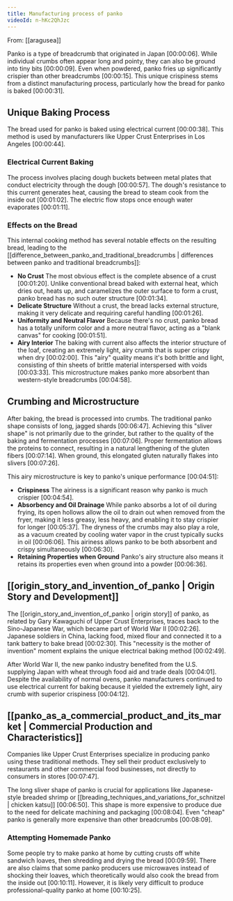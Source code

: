 ```yaml
---
title: Manufacturing process of panko
videoId: n-hKc2QhJzc
---
```


From: [[aragusea]] <br/> 

Panko is a type of breadcrumb that originated in Japan <a class="yt-timestamp" data-t="00:00:06">[00:00:06]</a>. While individual crumbs often appear long and pointy, they can also be ground into tiny bits <a class="yt-timestamp" data-t="00:00:09">[00:00:09]</a>. Even when powdered, panko fries up significantly crispier than other breadcrumbs <a class="yt-timestamp" data-t="00:00:15">[00:00:15]</a>. This unique crispiness stems from a distinct manufacturing process, particularly how the bread for panko is baked <a class="yt-timestamp" data-t="00:00:31">[00:00:31]</a>.

## Unique Baking Process

The bread used for panko is baked using electrical current <a class="yt-timestamp" data-t="00:00:38">[00:00:38]</a>. This method is used by manufacturers like Upper Crust Enterprises in Los Angeles <a class="yt-timestamp" data-t="00:00:44">[00:00:44]</a>.

### Electrical Current Baking

The process involves placing dough buckets between metal plates that conduct electricity through the dough <a class="yt-timestamp" data-t="00:00:57">[00:00:57]</a>. The dough's resistance to this current generates heat, causing the bread to steam cook from the inside out <a class="yt-timestamp" data-t="00:01:02">[00:01:02]</a>. The electric flow stops once enough water evaporates <a class="yt-timestamp" data-t="00:01:11">[00:01:11]</a>.

### Effects on the Bread

This internal cooking method has several notable effects on the resulting bread, leading to the [[difference_between_panko_and_traditional_breadcrumbs | differences between panko and traditional breadcrumbs]]:
*   **No Crust** The most obvious effect is the complete absence of a crust <a class="yt-timestamp" data-t="00:01:20">[00:01:20]</a>. Unlike conventional bread baked with external heat, which dries out, heats up, and caramelizes the outer surface to form a crust, panko bread has no such outer structure <a class="yt-timestamp" data-t="00:01:34">[00:01:34]</a>.
*   **Delicate Structure** Without a crust, the bread lacks external structure, making it very delicate and requiring careful handling <a class="yt-timestamp" data-t="00:01:26">[00:01:26]</a>.
*   **Uniformity and Neutral Flavor** Because there's no crust, panko bread has a totally uniform color and a more neutral flavor, acting as a "blank canvas" for cooking <a class="yt-timestamp" data-t="00:01:51">[00:01:51]</a>.
*   **Airy Interior** The baking with current also affects the interior structure of the loaf, creating an extremely light, airy crumb that is super crispy when dry <a class="yt-timestamp" data-t="00:02:00">[00:02:00]</a>. This "airy" quality means it's both brittle and light, consisting of thin sheets of brittle material interspersed with voids <a class="yt-timestamp" data-t="00:03:33">[00:03:33]</a>. This microstructure makes panko more absorbent than western-style breadcrumbs <a class="yt-timestamp" data-t="00:04:58">[00:04:58]</a>.

## Crumbing and Microstructure

After baking, the bread is processed into crumbs. The traditional panko shape consists of long, jagged shards <a class="yt-timestamp" data-t="00:06:47">[00:06:47]</a>. Achieving this "sliver shape" is not primarily due to the grinder, but rather to the quality of the baking and fermentation processes <a class="yt-timestamp" data-t="00:07:06">[00:07:06]</a>. Proper fermentation allows the proteins to connect, resulting in a natural lengthening of the gluten fibers <a class="yt-timestamp" data-t="00:07:14">[00:07:14]</a>. When ground, this elongated gluten naturally flakes into slivers <a class="yt-timestamp" data-t="00:07:26">[00:07:26]</a>.

This airy microstructure is key to panko's unique performance <a class="yt-timestamp" data-t="00:04:51">[00:04:51]</a>:
*   **Crispiness** The airiness is a significant reason why panko is much crispier <a class="yt-timestamp" data-t="00:04:54">[00:04:54]</a>.
*   **Absorbency and Oil Drainage** While panko absorbs a lot of oil during frying, its open hollows allow the oil to drain out when removed from the fryer, making it less greasy, less heavy, and enabling it to stay crispier for longer <a class="yt-timestamp" data-t="00:05:37">[00:05:37]</a>. The dryness of the crumbs may also play a role, as a vacuum created by cooling water vapor in the crust typically sucks in oil <a class="yt-timestamp" data-t="00:06:06">[00:06:06]</a>. This airiness allows panko to be both absorbent and crispy simultaneously <a class="yt-timestamp" data-t="00:06:30">[00:06:30]</a>.
*   **Retaining Properties when Ground** Panko's airy structure also means it retains its properties even when ground into a powder <a class="yt-timestamp" data-t="00:06:36">[00:06:36]</a>.

## [[origin_story_and_invention_of_panko | Origin Story and Development]]

The [[origin_story_and_invention_of_panko | origin story]] of panko, as related by Gary Kawaguchi of Upper Crust Enterprises, traces back to the Sino-Japanese War, which became part of World War II <a class="yt-timestamp" data-t="00:02:26">[00:02:26]</a>. Japanese soldiers in China, lacking food, mixed flour and connected it to a tank battery to bake bread <a class="yt-timestamp" data-t="00:02:30">[00:02:30]</a>. This "necessity is the mother of invention" moment explains the unique electrical baking method <a class="yt-timestamp" data-t="00:02:49">[00:02:49]</a>.

After World War II, the new panko industry benefited from the U.S. supplying Japan with wheat through food aid and trade deals <a class="yt-timestamp" data-t="00:04:01">[00:04:01]</a>. Despite the availability of normal ovens, panko manufacturers continued to use electrical current for baking because it yielded the extremely light, airy crumb with superior crispiness <a class="yt-timestamp" data-t="00:04:12">[00:04:12]</a>.

## [[panko_as_a_commercial_product_and_its_market | Commercial Production and Characteristics]]

Companies like Upper Crust Enterprises specialize in producing panko using these traditional methods. They sell their product exclusively to restaurants and other commercial food businesses, not directly to consumers in stores <a class="yt-timestamp" data-t="00:07:47">[00:07:47]</a>.

The long sliver shape of panko is crucial for applications like Japanese-style breaded shrimp or [[breading_techniques_and_variations_for_schnitzel | chicken katsu]] <a class="yt-timestamp" data-t="00:06:50">[00:06:50]</a>. This shape is more expensive to produce due to the need for delicate machining and packaging <a class="yt-timestamp" data-t="00:08:04">[00:08:04]</a>. Even "cheap" panko is generally more expensive than other breadcrumbs <a class="yt-timestamp" data-t="00:08:09">[00:08:09]</a>.

### Attempting Homemade Panko

Some people try to make panko at home by cutting crusts off white sandwich loaves, then shredding and drying the bread <a class="yt-timestamp" data-t="00:09:59">[00:09:59]</a>. There are also claims that some panko producers use microwaves instead of shocking their loaves, which theoretically would also cook the bread from the inside out <a class="yt-timestamp" data-t="00:10:11">[00:10:11]</a>. However, it is likely very difficult to produce professional-quality panko at home <a class="yt-timestamp" data-t="00:10:25">[00:10:25]</a>.